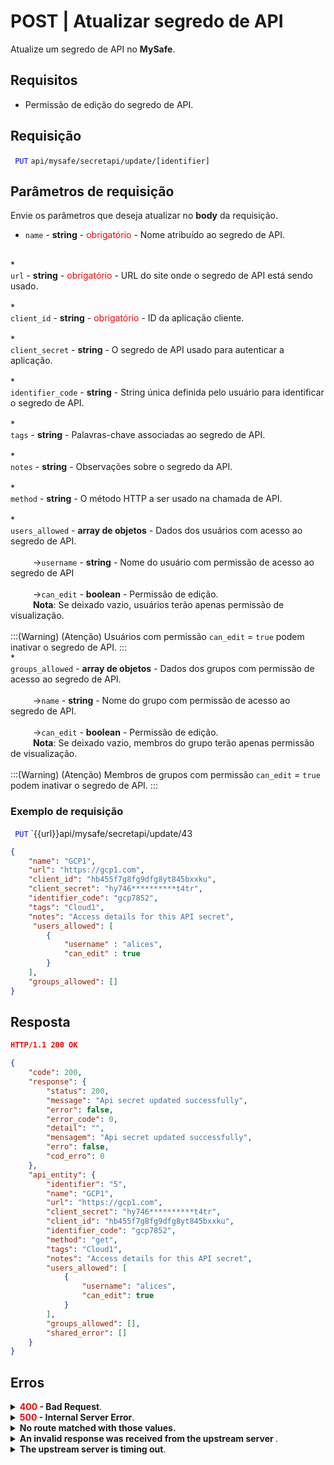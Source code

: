 # POST | Atualizar segredo de API

Atualize um segredo de API no **MySafe**.

## Requisitos

* Permissão de edição do segredo de API.

## Requisição

 <code><span style="color:blue"> PUT</code></span> `api/mysafe/secretapi/update/[identifier]`



## Parâmetros de requisição
Envie os parâmetros que deseja atualizar no <b>body</b> da requisição.


* <summary><code>name</code> - <b>string</b> - <span style="color:red">obrigatório</span> - Nome atribuído ao segredo de API.</summary>


<br>
* <summary><code>url</code> - <b>string</b> - <span style="color:red">obrigatório</span> - URL do site onde o segredo de API está sendo usado.</summary>


<br>
* <summary><code>client_id</code> - <b>string</b> - <span style="color:red">obrigatório</span> - ID da aplicação cliente.</summary>


<br>
* <summary><code>client_secret</code> - <b>string</b>  - O segredo de API usado para autenticar a aplicação.</summary>


<br>
* <summary><code>identifier_code</code> - <b>string</b> - String única definida pelo usuário para identificar o segredo de API.</summary>


<br>
* <summary><code>tags</code> - <b>string</b> - Palavras-chave associadas ao segredo de API.</summary>


 <br>
* <summary><code>notes</code> - <b>string</b> - Observações sobre o segredo da API.</summary>

 <br>
* <summary><code>method</code> - <b>string</b> -  O método HTTP a ser usado na chamada de API.</summary>


<br>
* <summary><code>users_allowed</code> - <b>array de objetos</b> - Dados dos usuários com acesso ao segredo de API.</summary>


<br>
<summary>&nbsp;&emsp;&emsp;&nbsp;→<code>username</code> - <b>string</b> - Nome do usuário com permissão de acesso ao segredo de API</summary>

<br>
<summary>&nbsp;&emsp;&emsp;&nbsp;→<code>can_edit</code> - <b>boolean</b> - Permissão de edição. </summary>

<summary>&nbsp;&emsp;&emsp;&nbsp;<b>Nota</b>: Se deixado vazio, usuários terão apenas permissão de visualização.</summary>

<br>    
:::(Warning) (Atenção)
Usuários  com permissão <code>can_edit</code> = <code>true</code> podem inativar o segredo de API.
:::

<br>
* <summary><code>groups_allowed</code> - <b>array de objetos</b> - Dados dos grupos com permissão de acesso ao segredo de API.</summary>


<br>
<summary>&nbsp;&emsp;&emsp;&nbsp;→<code>name</code> - <b>string</b> - Nome do grupo com permissão de acesso ao segredo de API.</summary>

<br>
<summary>&nbsp;&emsp;&emsp;&nbsp;→<code>can_edit</code> - <b>boolean</b> - Permissão de edição. </summary>

<summary>&nbsp;&emsp;&emsp;&nbsp;<b>Nota</b>: Se deixado vazio, membros do grupo terão apenas permissão de visualização.</summary>

<br>    
:::(Warning) (Atenção)
Membros de grupos  com permissão <code>can_edit</code> = <code>true</code> podem inativar o segredo de API.
:::


 ### Exemplo de requisição
 
  <code><span style="color:blue"> PUT</code></span> `{{url}}api/mysafe/secretapi/update/43

```json 
{
    "name": "GCP1",
    "url": "https://gcp1.com",
    "client_id": "hb455f7g8fg9dfg8yt845bxxku",
    "client_secret": "hy746**********t4tr",
    "identifier_code": "gcp7852",
    "tags": "Cloud1",
    "notes": "Access details for this API secret",
     "users_allowed": [
        {
            "username" : "alices",
            "can_edit" : true
        }
    ],
    "groups_allowed": []
}
```
  
  
  
  ## Resposta 

 ```json
HTTP/1.1 200 OK 
```
```json 
{
    "code": 200,
    "response": {
        "status": 200,
        "message": "Api secret updated successfully",
        "error": false,
        "error_code": 0,
        "detail": "",
        "mensagem": "Api secret updated successfully",
        "erro": false,
        "cod_erro": 0
    },
    "api_entity": {
        "identifier": "5",
        "name": "GCP1",
        "url": "https://gcp1.com",
        "client_secret": "hy746**********t4tr",
        "client_id": "hb455f7g8fg9dfg8yt845bxxku",
        "identifier_code": "gcp7852",
        "method": "get",
        "tags": "Cloud1",
        "notes": "Access details for this API secret",
        "users_allowed": [
            {
                "username": "alices",
                "can_edit": true
            }
        ],
        "groups_allowed": [],
        "shared_error": []
    }
}
 ```
 
 ## Erros
 
 <details>
<summary><b><span style="color:red">400</span> - Bad Request</b>.</summary>

***
<b>Mensagem: "1005: Api secret not found"</b>
<p><b>Possível causa</b>: o parâmetro <code>identifier</code> informado não retornou nenhum segredo de API.<br></p>
<b>Solução</b>: informe um <code>identifier</code> válido e envie a requisição novamente.
  
* * *
    

</details>


<details>
    <summary><b><span style="color:red">500</span> - Internal Server Error</b>.</summary>

***
    
<b>Mensagem: "Unexpected error."</b><br>

<p><b>Possível causa</b>: o erro está no servidor senhasegura.<br>
        
<b>Solução</b>: contate o time de suporte para mais informações.</p>
    
 ***
 </details>
 
 <details>
    <summary><b>No route matched with those values.</b></summary>

 ***
    
<b>Mensagem: "No route matched with those values.."</b>
<p><b>Possíveis causas</b>: falha na autenticação da sua aplicação com o servidor senhasegura ou URL incorreta.<br>
        
<b>Solução</b>: verifique os parâmetros de autenticação como <code>Access Token URL</code>, <code>Client ID</code> e  <code>Client Secret</code> e solicite um novo token de acesso ou verifique e corrija a URL.
* * *
</details>
     
<details>
<summary><b>An invalid response was received from the upstream server
</b>.</summary>

*** 
   
<b>Mensagem: "An invalid response was received from the upstream server</b>
    
<p><b>Possível causa</b>: o servidor upstream pode estar demorando muito para responder, levando a um erro de timeout que é interpretado como uma resposta inválida pelo servidor proxy/gateway.<br>
        
<b>Solução</b>: verifique a conectividade entre a origem da requisição e o servidor senhasegura.</p>
***
</details>
     
   

<details>
<summary><b>The upstream server is timing out</b>.</summary>

*** 
    
<b>Mensagem: "The upstream server is timing out"</b>
    
<p><b>Possível causa</b>: o tempo da requisição se esgotou.
        
<b>Solução</b>: verifique a conectividade entre a origem da requisição e o servidor senhasegura.</p>
* * *
</details>
     


